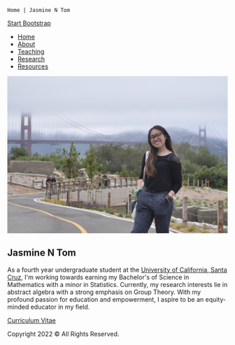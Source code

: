     Home | Jasmine N Tom      

[Start Bootstrap](index.html)

*   [Home](index.html)
*   [About](about.html)
*   [Teaching](teaching.html)
*   [Research](research.html)
*   [Resources](resources.html)

![](assets/img/intro.jpg)

Jasmine N Tom
-------------

As a fourth year undergraduate student at the [University of California, Santa Cruz](https://www.ucsc.edu/), I'm working towards earning my Bachelor's of Science in Mathematics with a minor in Statistics. Currently, my research interests lie in abstract algebra with a strong emphasis on Group Theory. With my profound passion for education and empowerment, I aspire to be an equity-minded educator in my field.

[Curriculum Vitae](Jasmine-Tom_CV.pdf)

Copyright 2022 © All Rights Reserved.
